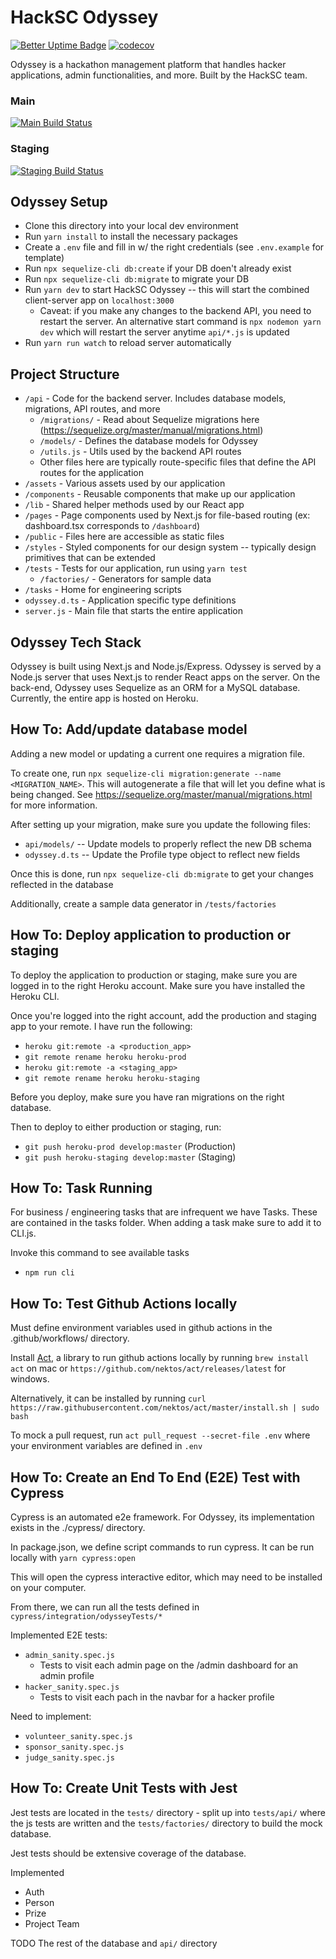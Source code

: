 # HackSC Odyssey

[![Better Uptime Badge](https://betteruptime.com/status-badges/v1/monitor/50yh.svg)](https://betteruptime.com/?utm_source=status_badge)
[![codecov](https://codecov.io/gh/HackSC/odyssey/branch/main/graph/badge.svg?token=JESBLPBF78)](https://codecov.io/gh/HackSC/odyssey)

Odyssey is a hackathon management platform that handles hacker applications, admin functionalities, and more. Built by the HackSC team.

### Main

[![Main Build Status](https://img.shields.io/endpoint.svg?url=https%3A%2F%2Factions-badge.atrox.dev%2Fhacksc%2Fodyssey%2Fbadge%3Fref%3Dmain%26token%3Ddac24b76fbb2151adf59b38f61b84a2d542db2f2&style=flat)](https://actions-badge.atrox.dev/hacksc/odyssey/goto?ref=main&token=dac24b76fbb2151adf59b38f61b84a2d542db2f2)

### Staging

[![Staging Build Status](https://img.shields.io/endpoint.svg?url=https%3A%2F%2Factions-badge.atrox.dev%2Fhacksc%2Fodyssey%2Fbadge%3Fref%3Dstaging%26token%3Ddac24b76fbb2151adf59b38f61b84a2d542db2f2&style=flat)](https://actions-badge.atrox.dev/hacksc/odyssey/goto?ref=staging&token=dac24b76fbb2151adf59b38f61b84a2d542db2f2)

## Odyssey Setup

- Clone this directory into your local dev environment
- Run `yarn install` to install the necessary packages
- Create a `.env` file and fill in w/ the right credentials (see `.env.example` for template)
- Run `npx sequelize-cli db:create` if your DB doen't already exist
- Run `npx sequelize-cli db:migrate` to migrate your DB
- Run `yarn dev` to start HackSC Odyssey -- this will start the combined client-server app on `localhost:3000`
  - Caveat: if you make any changes to the backend API, you need to restart the server. An alternative start command is `npx nodemon yarn dev` which will restart the server anytime `api/*.js` is updated
- Run `yarn run watch` to reload server automatically

## Project Structure

- `/api` - Code for the backend server. Includes database models, migrations, API routes, and more
  - `/migrations/` - Read about Sequelize migrations here (https://sequelize.org/master/manual/migrations.html)
  - `/models/` - Defines the database models for Odyssey
  - `/utils.js` - Utils used by the backend API routes
  - Other files here are typically route-specific files that define the API routes for the application
- `/assets` - Various assets used by our application
- `/components` - Reusable components that make up our application
- `/lib` - Shared helper methods used by our React app
- `/pages` - Page components used by Next.js for file-based routing (ex: dashboard.tsx corresponds to `/dashboard`)
- `/public` - Files here are accessible as static files
- `/styles` - Styled components for our design system -- typically design primitives that can be extended
- `/tests` - Tests for our application, run using `yarn test`
  - `/factories/` - Generators for sample data
- `/tasks` - Home for engineering scripts
- `odyssey.d.ts` - Application specific type definitions
- `server.js` - Main file that starts the entire application

## Odyssey Tech Stack

Odyssey is built using Next.js and Node.js/Express. Odyssey is served by a Node.js server that uses Next.js to render React apps on the server. On the back-end, Odyssey uses Sequelize as an ORM for a MySQL database. Currently, the entire app is hosted on Heroku.

## How To: Add/update database model

Adding a new model or updating a current one requires a migration file.

To create one, run `npx sequelize-cli migration:generate --name <MIGRATION_NAME>`. This will autogenerate a file that will let you define what is being changed. See https://sequelize.org/master/manual/migrations.html for more information.

After setting up your migration, make sure you update the following files:

- `api/models/` -- Update models to properly reflect the new DB schema
- `odyssey.d.ts` -- Update the Profile type object to reflect new fields

Once this is done, run `npx sequelize-cli db:migrate` to get your changes reflected in the database

Additionally, create a sample data generator in `/tests/factories`

## How To: Deploy application to production or staging

To deploy the application to production or staging, make sure you are logged in to the right Heroku account. Make sure you have installed the Heroku CLI.

Once you're logged into the right account, add the production and staging app to your remote. I have run the following:

- `heroku git:remote -a <production_app>`
- `git remote rename heroku heroku-prod`
- `heroku git:remote -a <staging_app>`
- `git remote rename heroku heroku-staging`

Before you deploy, make sure you have ran migrations on the right database.

Then to deploy to either production or staging, run:

- `git push heroku-prod develop:master` (Production)
- `git push heroku-staging develop:master` (Staging)

## How To: Task Running

For business / engineering tasks that are infrequent we have Tasks. These are contained in the tasks folder. When adding a task make sure to add it to CLI.js.

Invoke this command to see available tasks

- `npm run cli`

## How To: Test Github Actions locally

Must define environment variables used in github actions in the .github/workflows/ directory.

Install [Act](https://github.com/nektos/act), a library to run github actions locally by running `brew install act` on mac or `https://github.com/nektos/act/releases/latest` for windows.

Alternatively, it can be installed by running `curl https://raw.githubusercontent.com/nektos/act/master/install.sh | sudo bash`

To mock a pull request, run `act pull_request --secret-file .env` where your environment variables are defined in `.env`

## How To: Create an End To End (E2E) Test with Cypress

Cypress is an automated e2e framework. For Odyssey, its implementation exists in the ./cypress/ directory.

In package.json, we define script commands to run cypress. It can be run locally with `yarn cypress:open`

This will open the cypress interactive editor, which may need to be installed on your computer.

From there, we can run all the tests defined in `cypress/integration/odysseyTests/*`

Implemented E2E tests:

- `admin_sanity.spec.js`
  - Tests to visit each admin page on the /admin dashboard for an admin profile
- `hacker_sanity.spec.js`
  - Tests to visit each pach in the navbar for a hacker profile

Need to implement:

- `volunteer_sanity.spec.js`
- `sponsor_sanity.spec.js`
- `judge_sanity.spec.js`

## How To: Create Unit Tests with Jest

Jest tests are located in the `tests/` directory - split up into `tests/api/` where the js tests are written and the `tests/factories/` directory to build the mock database.

Jest tests should be extensive coverage of the database.

Implemented

- Auth
- Person
- Prize
- Project Team

TODO
The rest of the database and `api/` directory
